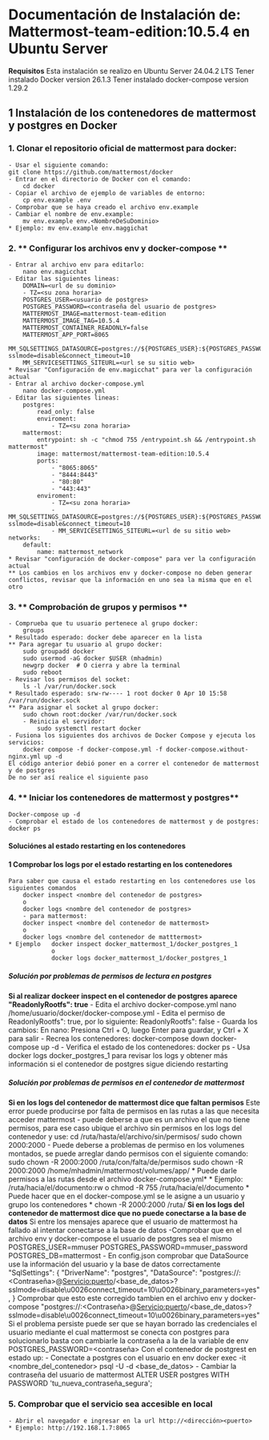 # Documentación de Instalación de: **Mattermost-team-edition:10.5.4  en Ubuntu Server**

**Requisitos**
Esta instalación se realizo en Ubuntu Server 24.04.2 LTS
Tener instalado Docker version 26.1.3
Tener instalado docker-compose version 1.29.2

## 1 Instalación de los contenedores de mattermost y postgres en Docker
### 1. **Clonar el repositorio oficial de mattermost para docker**: 
    - Usar el siguiente comando:
    git clone https://github.com/mattermost/docker 
    - Entrar en el directorio de Docker con el comando:
        cd docker
    - Copiar el archivo de ejemplo de variables de entorno:
        cp env.example .env
    - Comprobar que se haya creado el archivo env.example 
    - Cambiar el nombre de env.example:
        mv env.example env.<NombreDeSuDominio>
    * Ejemplo: mv env.example env.maggichat
### 2. ** Configurar los archivos env y docker-compose **
    - Entrar al archivo env para editarlo:
        nano env.magicchat
    - Editar las siguientes lineas:
        DOMAIN=<url de su dominio>
        - TZ=<su zona horaria>
        POSTGRES_USER=<usuario de postgres>
        POSTGRES_PASSWORD=<contraseña del usuario de postgres>
        MATTERMOST_IMAGE=mattermost-team-edition
        MATTERMOST_IMAGE_TAG=10.5.4
        MATTERMOST_CONTAINER_READONLY=false
        MATTERMOST_APP_PORT=8065
        MM_SQLSETTINGS_DATASOURCE=postgres://${POSTGRES_USER}:${POSTGRES_PASSWORD}@postgres:5432/${POSTGRES_DB}?sslmode=disable&connect_timeout=10
        MM_SERVICESETTINGS_SITEURL=<url se su sitio web>
    * Revisar "Configuración de env.magicchat" para ver la configuración actual
    - Entrar al archivo docker-compose.yml
        nano docker-compose.yml
    - Editar las siguientes lineas:
        postgres:
            read_only: false
            enviroment:
                - TZ=<su zona horaria>
        mattermost:
            entrypoint: sh -c "chmod 755 /entrypoint.sh && /entrypoint.sh mattermost"
            image: mattermost/mattermost-team-edition:10.5.4
            ports:
                - "8065:8065"
                - "8444:8443"
                - "80:80"
                - "443:443"
            enviroment:
                - TZ=<su zona horaria>
                - MM_SQLSETTINGS_DATASOURCE=postgres://${POSTGRES_USER}:${POSTGRES_PASSWORD}@postgres:5432/${POSTGRES_DB}?sslmode=disable&connect_timeout=10
                - MM_SERVICESETTINGS_SITEURL=<url de su sitio web>
    networks:
        default:
            name: mattermost_network
    * Revisar "configuración de docker-compose" para ver la configuración actual
    ** Los cambios en los archivos env y docker-compose no deben generar conflictos, revisar que la información en uno sea la misma que en el otro
### 3. ** Comprobación de grupos y permisos ** 
    - Comprueba que tu usuario pertenece al grupo docker:
        groups
    * Resultado esperado: docker debe aparecer en la lista
    ** Para agregar tu usuario al grupo docker:
        sudo groupadd docker
        sudo usermod -aG docker $USER (mhadmin)
        newgrp docker  # O cierra y abre la terminal
        sudo reboot
    - Revisar los permisos del socket:
        ls -l /var/run/docker.sock
    * Resultado esperado: srw-rw---- 1 root docker 0 Apr 10 15:58 /var/run/docker.sock
    ** Para asignar el socket al grupo docker:
        sudo chown root:docker /var/run/docker.sock
        - Reinicia el servidor:
            sudo systemctl restart docker
    - Fusiona los siguientes dos archivos de Docker Compose y ejecuta los servicios:
        docker compose -f docker-compose.yml -f docker-compose.without-nginx.yml up -d
    El código anterior debió poner en a correr el contenedor de mattermost y de postgres
    De no ser así realice el siguiente paso
### 4. ** Iniciar los contenedores de mattermost y postgres**
    Docker-compose up -d
    - Comprobar el estado de los contenedores de mattermost y de postgres:
    docker ps
#### Soluciónes al estado restarting en los contenedores 
#### 1 Comprobar los logs por el estado restarting en los contenedores
    Para saber que causa el estado restarting en los contenedores use los siguientes comandos
        docker inspect <nombre del contenedor de postgres>
        o
        docker logs <nombre del contenedor de postgres>
        - para mattermost:
        docker inspect <nombre del contenedor de mattermost>
        o
        docker logs <nombre del contenedor de matttermost>
    * Ejemplo   docker inspect docker_mattermost_1/docker_postgres_1
                o
                docker logs docker_mattermost_1/docker_postgres_1
##### Solución por problemas de permisos de lectura en postgres
**Si al realizar dockeer inspect en el contenedor de postgres aparece "ReadonlyRootfs": true**
    - Edita el archivo docker-compose.yml
        nano /home/usuario/docker/docker-compose.yml
    - Edita el permiso de ReadonlyRootfs": true, por lo siguiente: ReadonlyRootfs": false
    - Guarda los cambios:
        En nano: Presiona Ctrl + O, luego Enter para guardar, y Ctrl + X para salir
    - Recrea los contenedores:
        docker-compose down
        docker-compose up -d
    - Verifica el estado de los contenedores:
        docker ps
        - Usa docker logs docker_postgres_1 para revisar los logs y obtener más información si el contenedor de postgres sigue diciendo restarting

##### Solución por problemas de permisos en el contenedor de mattermost 
**Si en los logs del contenedor de mattermost dice que faltan permisos**
    Este error puede producirse por falta de permisos en las rutas a las que necesita acceder mattermost
    - puede deberse a que es un archivo el que no tiene permisos, para ese caso ubique el archivo sin permisos en los logs del contenedor y use:
    cd /ruta/hasta/el/archivo/sin/permisos/
    sudo chown 2000:2000 <nombre del archivo>
    - Puede deberse a problemas de permiso en los volumenes montados, se puede arreglar dando permisos con el siguiente comando: 
    sudo chown -R 2000:2000 /ruta/con/falta/de/permisos
    sudo chown -R 2000:2000 /home/mhadmin/mattermost/volumes/app/
    * Puede darle permisos a las rutas desde el archivo docker-compose.yml*
    * Ejemplo: /ruta/hacia/el/documento:rw
                o
                chmod -R 755 /ruta/hacia/el/documento
    * Puede hacer que en el docker-compose.yml se le asigne a un usuario y grupo los contenedores *
                chown -R 2000:2000 /ruta/
**Si en los logs del contenedor de mattermost dice que no puede conectarse a la base de datos**
    Si entre los mensajes aparece que el usuario de mattermost ha fallado al intentar conectarse a la base de datos
    -Comprobar que en el archivo env y docker-compose el usuario de postgres sea el mismo
    POSTGRES_USER=mmuser
    POSTGRES_PASSWORD=mmuser_password
    POSTGRES_DB=mattermost
    - En config.json comprobar que DataSource use la información del usuario y la base de datos correctamente
        "SqlSettings": {
            "DriverName": "postgres",
            "DataSource": "postgres://<Usuario>:<Contraseña>@<Servicio:puerto>/<base_de_datos>?sslmode=disable\u0026connect_timeout=10\u0026binary_parameters=yes",
        }
    Comprobar que esto este corregido tambien en el archivo env y docker-compose
        "postgres://<Usuario>:<Contraseña>@<Servicio:puerto>/<base_de_datos>?sslmode=disable\u0026connect_timeout=10\u0026binary_parameters=yes"
    Si el problema persiste puede ser que se hayan borrado las credenciales el usuario mediante el cual mattermost se conecta con postgres
    para solucionarlo basta con cambiarle la contraseña a la de la variable de env
    POSTGRES_PASSWORD=<contraseña>
    Con el contenedor de postgrest en estado up:
    - Conectate a postgres con el usuario en env
        docker exec -it <nombre_del_contenedor> psql -U <usuario> -d <base_de_datos>
    - Cambiar la contraseña del usuario de mattermost
        ALTER USER postgres WITH PASSWORD 'tu_nueva_contraseña_segura';
### 5. **Comprobar que el servicio sea accesible en local**
    - Abrir el navegador e ingresar en la url http://<dirección><puerto> 
    * Ejemplo: http://192.168.1.7:8065